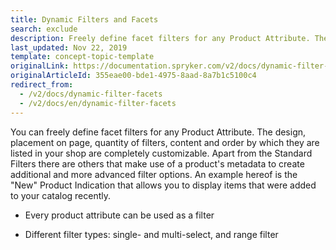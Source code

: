 ```yaml
---
title: Dynamic Filters and Facets
search: exclude
description: Freely define facet filters for any Product Attribute. The design, placement on page, quantity of filters, content and order are completely customizable.
last_updated: Nov 22, 2019
template: concept-topic-template
originalLink: https://documentation.spryker.com/v2/docs/dynamic-filter-facets
originalArticleId: 355eae00-bde1-4975-8aad-8a7b1c5100c4
redirect_from:
  - /v2/docs/dynamic-filter-facets
  - /v2/docs/en/dynamic-filter-facets
---
```


You can freely define facet filters for any Product Attribute. The design, placement on page, quantity of filters, content and order by which they are listed in your shop are completely customizable. Apart from the Standard Filters there are others that make use of a product's metadata to create additional and more advanced filter options. An example hereof is the "New" Product Indication that allows you to display items that were added to your catalog recently.

- Every product attribute can be used as a filter

- Different filter types: single- and multi-select, and range filter

